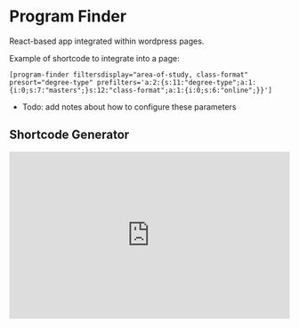 # Program Finder

React-based app integrated within wordpress pages.

Example of shortcode to integrate into a page:

`[program-finder filtersdisplay="area-of-study, class-format" presort="degree-type" prefilters='a:2:{s:11:"degree-type";a:1:{i:0;s:7:"masters";}s:12:"class-format";a:1:{i:0;s:6:"online";}}']`

- Todo: add notes about how to configure these parameters



## Shortcode Generator

<iframe width="100%" height="300" src="https://jsfiddle.net/danscottnu/fyx7Lkop/16/embedded/result/" allow="clipboard-read clipboard-write" frameborder="0"></iframe>